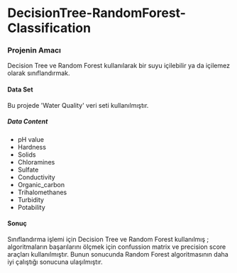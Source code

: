 # DecisionTree-RandomForest-Classification
### Projenin Amacı
Decision Tree ve Random Forest kullanılarak bir suyu içilebilir ya da içilemez olarak sınıflandırmak.
#### Data Set
Bu projede 'Water Quality' veri seti kullanılmıştır.
##### Data Content
* pH value
* Hardness
* Solids
* Chloramines
* Sulfate
* Conductivity
* Organic_carbon
* Trihalomethanes
* Turbidity
* Potability
#### Sonuç
Sınıflandırma işlemi için Decision Tree ve Random Forest kullanılmış ; algoritmaların başarılarını ölçmek için confussion matrix ve precision score araçları kullanılmıştır.
Bunun sonucunda Random Forest algoritmasının daha iyi çalıştığı sonucuna ulaşılmıştır.
